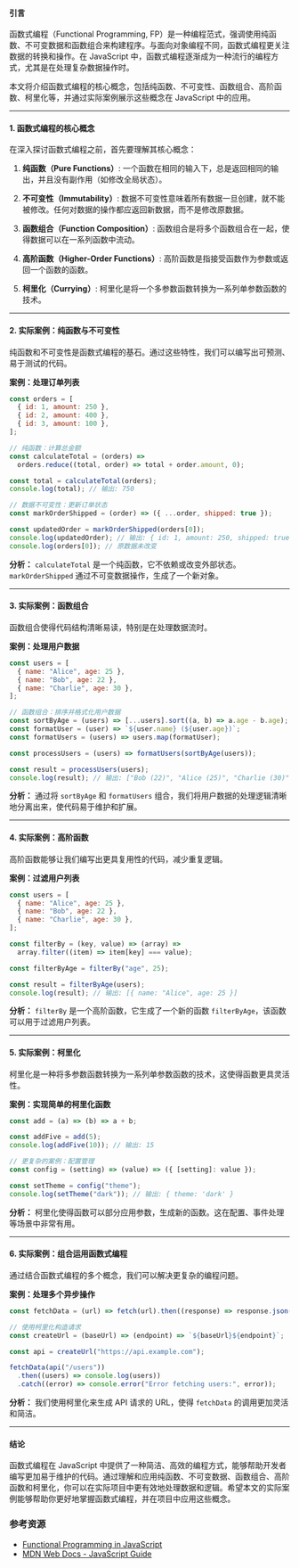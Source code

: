 #### 引言

函数式编程（Functional Programming, FP）是一种编程范式，强调使用纯函数、不可变数据和函数组合来构建程序。与面向对象编程不同，函数式编程更关注数据的转换和操作。在 JavaScript 中，函数式编程逐渐成为一种流行的编程方式，尤其是在处理复杂数据操作时。

本文将介绍函数式编程的核心概念，包括纯函数、不可变性、函数组合、高阶函数、柯里化等，并通过实际案例展示这些概念在 JavaScript 中的应用。

---

#### 1. 函数式编程的核心概念

在深入探讨函数式编程之前，首先要理解其核心概念：

1. **纯函数（Pure Functions）**: 一个函数在相同的输入下，总是返回相同的输出，并且没有副作用（如修改全局状态）。

2. **不可变性（Immutability）**: 数据不可变性意味着所有数据一旦创建，就不能被修改。任何对数据的操作都应返回新数据，而不是修改原数据。

3. **函数组合（Function Composition）**: 函数组合是将多个函数组合在一起，使得数据可以在一系列函数中流动。

4. **高阶函数（Higher-Order Functions）**: 高阶函数是指接受函数作为参数或返回一个函数的函数。

5. **柯里化（Currying）**: 柯里化是将一个多参数函数转换为一系列单参数函数的技术。

---

#### 2. 实际案例：纯函数与不可变性

纯函数和不可变性是函数式编程的基石。通过这些特性，我们可以编写出可预测、易于测试的代码。

**案例：处理订单列表**

```javascript
const orders = [
  { id: 1, amount: 250 },
  { id: 2, amount: 400 },
  { id: 3, amount: 100 },
];

// 纯函数：计算总金额
const calculateTotal = (orders) =>
  orders.reduce((total, order) => total + order.amount, 0);

const total = calculateTotal(orders);
console.log(total); // 输出: 750

// 数据不可变性：更新订单状态
const markOrderShipped = (order) => ({ ...order, shipped: true });

const updatedOrder = markOrderShipped(orders[0]);
console.log(updatedOrder); // 输出: { id: 1, amount: 250, shipped: true }
console.log(orders[0]); // 原数据未改变
```

**分析：**
`calculateTotal` 是一个纯函数，它不依赖或改变外部状态。`markOrderShipped` 通过不可变数据操作，生成了一个新对象。

---

#### 3. 实际案例：函数组合

函数组合使得代码结构清晰易读，特别是在处理数据流时。

**案例：处理用户数据**

```javascript
const users = [
  { name: "Alice", age: 25 },
  { name: "Bob", age: 22 },
  { name: "Charlie", age: 30 },
];

// 函数组合：排序并格式化用户数据
const sortByAge = (users) => [...users].sort((a, b) => a.age - b.age);
const formatUser = (user) => `${user.name} (${user.age})`;
const formatUsers = (users) => users.map(formatUser);

const processUsers = (users) => formatUsers(sortByAge(users));

const result = processUsers(users);
console.log(result); // 输出: ["Bob (22)", "Alice (25)", "Charlie (30)"]
```

**分析：**
通过将 `sortByAge` 和 `formatUsers` 组合，我们将用户数据的处理逻辑清晰地分离出来，使代码易于维护和扩展。

---

#### 4. 实际案例：高阶函数

高阶函数能够让我们编写出更具复用性的代码，减少重复逻辑。

**案例：过滤用户列表**

```javascript
const users = [
  { name: "Alice", age: 25 },
  { name: "Bob", age: 22 },
  { name: "Charlie", age: 30 },
];

const filterBy = (key, value) => (array) =>
  array.filter((item) => item[key] === value);

const filterByAge = filterBy("age", 25);

const result = filterByAge(users);
console.log(result); // 输出: [{ name: "Alice", age: 25 }]
```

**分析：**
`filterBy` 是一个高阶函数，它生成了一个新的函数 `filterByAge`，该函数可以用于过滤用户列表。

---

#### 5. 实际案例：柯里化

柯里化是一种将多参数函数转换为一系列单参数函数的技术，这使得函数更具灵活性。

**案例：实现简单的柯里化函数**

```javascript
const add = (a) => (b) => a + b;

const addFive = add(5);
console.log(addFive(10)); // 输出: 15

// 更复杂的案例：配置管理
const config = (setting) => (value) => ({ [setting]: value });

const setTheme = config("theme");
console.log(setTheme("dark")); // 输出: { theme: 'dark' }
```

**分析：**
柯里化使得函数可以部分应用参数，生成新的函数。这在配置、事件处理等场景中非常有用。

---

#### 6. 实际案例：组合运用函数式编程

通过结合函数式编程的多个概念，我们可以解决更复杂的编程问题。

**案例：处理多个异步操作**

```javascript
const fetchData = (url) => fetch(url).then((response) => response.json());

// 使用柯里化构造请求
const createUrl = (baseUrl) => (endpoint) => `${baseUrl}${endpoint}`;

const api = createUrl("https://api.example.com");

fetchData(api("/users"))
  .then((users) => console.log(users))
  .catch((error) => console.error("Error fetching users:", error));
```

**分析：**
我们使用柯里化来生成 API 请求的 URL，使得 `fetchData` 的调用更加灵活和简洁。

---

#### 结论

函数式编程在 JavaScript 中提供了一种简洁、高效的编程方式，能够帮助开发者编写更加易于维护的代码。通过理解和应用纯函数、不可变数据、函数组合、高阶函数和柯里化，你可以在实际项目中更有效地处理数据和逻辑。希望本文的实际案例能够帮助你更好地掌握函数式编程，并在项目中应用这些概念。

### 参考资源

- [Functional Programming in JavaScript](https://www.smashingmagazine.com/2014/07/dont-be-scared-of-functional-programming/)
- [MDN Web Docs - JavaScript Guide](https://developer.mozilla.org/en-US/docs/Web/JavaScript/Guide)
